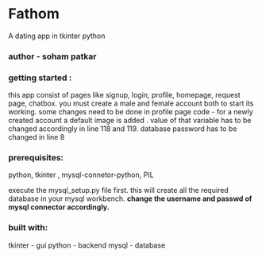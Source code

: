 # Fathom
A dating app in tkinter python

### author - soham patkar

### getting started :
this app consist of pages like signup, login, profile, homepage, request page, chatbox.
you must create a male and female account both to start its working.
some changes need to be done in profile page code - 
    for a newly created account a default image is added . value of that variable has to be changed accordingly in line 118 and 119.
    database password has to be changed in line 8

### prerequisites:
python, tkinter , mysql-connetor-python, PIL

execute the mysql_setup.py file first.
this will create all the required database in your mysql workbench.
<b>change the username and passwd of mysql connector accordingly.</b>

### built with:
tkinter - gui
python - backend
mysql - database
